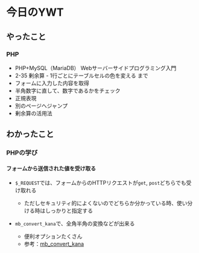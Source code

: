 # 今日のYWT

## やったこと

### PHP

- PHP+MySQL（MariaDB） Webサーバーサイドプログラミング入門
- 2-35 剰余算 - 1行ごとにテーブルセルの色を変える まで
- フォームに入力した内容を取得
- 半角数字に直して、数字であるかをチェック
- 正規表現
- 別のページへジャンプ
- 剰余算の活用法

## わかったこと

### PHPの学び

#### フォームから送信された値を受け取る

- `$_REQUEST`では、フォームからのHTTPリクエストが`get`, `post`どちらでも受け取れる
  - ただしセキュリティ的によくないのでどちらか分かっている時、使い分ける時はしっかりと指定する

- `mb_convert_kana`で、全角半角の変換などが出来る
  - 便利オプションたくさん
  - 参考：[mb_convert_kana](https://www.php.net/manual/ja/function.mb-convert-kana.php)
